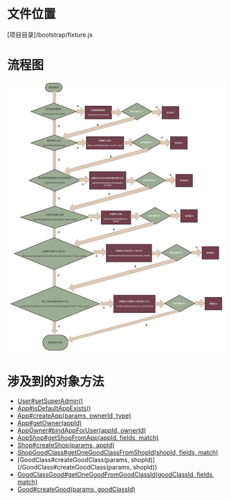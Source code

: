 <!-- TITLE: 服务器启动流程 -->
<!-- SUBTITLE: 描述服务器启动涉及到的默认数据插入和判断 -->

# 文件位置
[项目目录]/bootstrap/fixture.js
# 流程图
![Serverstartupflow](/uploads/flows/serverstartupflow.png "Serverstartupflow")

# 涉及到的对象方法
* [User#setSuperAdmin()](/User#set-super-admin)
* [App#isDefaultAppExists()](/app模型#is-default-app-exists)
* [App#createApp(params, ownerId, type)](/app模型#create-app-params-owner-id-type)
* [App#getOwner(appId)](/App#getOwner(appId))
* [AppOwner#bindAppForUser(appId, ownerId)](/AppOwner#bind-app-for-user-app-id-owner-id)
* [AppShop#getShopFromApp(appId, fields, match)](/AppShop#get-shop-from-app-app-id-fields-match)
* [Shop#createShop(params, appId)](/Shop#create-shop-params-app-id)
* [ShopGoodClass#getOneGoodClassFromShopId(shopId, fields, match)](/ShopGoodClass#get-one-good-class-from-shop-id-shop-id-fields-match)
* [GoodClass#createGoodClass(params, shopId)](/GoodClass#createGoodClass(params, shopId))
* [GoodClassGood#getOneGoodFromGoodClassId(goodClassId, fields, match)](/GoodClassGood#get-one-good-from-good-class-id-good-class-id-fields-match)
* [Good#createGood(params, goodClassId)](/Good#create-good-params-good-class-id)